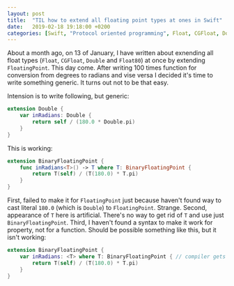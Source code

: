 ```yaml
---
layout: post
title:  "TIL how to extend all floating point types at ones in Swift"
date:   2019-02-18 19:18:00 +0200
categories: [Swift, "Protocol oriented programming", Float, CGFloat, Double, Float80, FloatingPoint, BinaryFloatingPoint]
---
```

About a month ago, on 13 of January, I have written about exnending all float types (`Float`, `CGFloat`, `Double` and `Float80`) at once by extending `FloatingPoint`. This day come. After writing 100 times function for conversion from degrees to radians and vise versa I decided it's time to write something generic. It turns out not to be that easy. 

Intension is to write following, but generic:

```swift
extension Double {
    var inRadians: Double {
        return self / (180.0 * Double.pi)
    }
}
```

This is working:

```swift
extension BinaryFloatingPoint {
    func inRadians<T>() -> T where T: BinaryFloatingPoint {
        return T(self) / (T(180.0) * T.pi)
    }
}
```

First, failed to make it for `FloatingPoint` just because haven't found way to cast literal `180.0` (which is `Double`) to `FloatingPoint`. Strange. Second, appearance of `T` here is artificial. There's no way to get rid of `T` and use just `BinaryFloatingPoint`. Third, I haven't found a syntax to make it work for property, not for a function. Should be possible something like this, but it isn't working:

```swift
extension BinaryFloatingPoint {
    var inRadians: <T> where T: BinaryFloatingPoint { // compiler gets mad here
        return T(self) / (T(180.0) * T.pi)
    }
}
```
